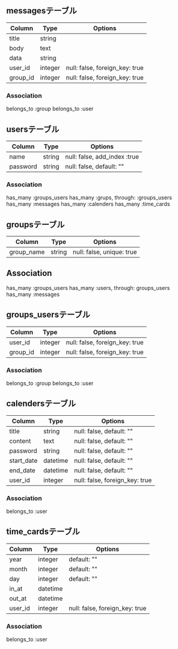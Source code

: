 ## messagesテーブル
|Column|Type|Options|
|------|----|-------|
|title|string|
|body|text|
|data|string|
|user_id|integer|null: false, foreign_key: true|
|group_id|integer|null: false, foreign_key: true|
### Association
belongs_to :group
belongs_to :user


## usersテーブル
|Column|Type|Options|
|------|----|-------|
|name|string|null: false, add_index :true|
|password|string|null: false, default: ""|
### Association
has_many :groups_users
has_many :grups, through: :groups_users
has_many :messages
has_many :calenders
has_many :time_cards


## groupsテーブル
|Column|Type|Options|
|------|----|-------|
|group_name|string|null: false, unique: true|
## Association
has_many :groups_users
has_many :users, through: groups_users
has_many :messages


## groups_usersテーブル
|Column|Type|Options|
|------|----|-------|
|user_id|integer|null: false, foreign_key: true|
|group_id|integer|null: false, foreign_key: true|
### Association
belongs_to :group
belongs_to :user


## calendersテーブル
|Column|Type|Options|
|------|----|-------|
|title|string|null: false, default: ""|
|content|text|null: false, default: ""|
|password|string|null: false, default: ""|
|start_date|datetime|null: false, default: ""|
|end_date|datetime|null: false, default: ""|
|user_id|integer|null: false, foreign_key: true|
### Association
belongs_to :user


## time_cardsテーブル
|Column|Type|Options|
|------|----|-------|
|year|integer|default: ""|
|month|integer|default: ""|
|day|integer|default: ""|
|in_at|datetime|
|out_at|datetime|
|user_id|integer|null: false, foreign_key: true|
### Association
belongs_to :user